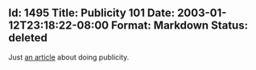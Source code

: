 Id: 1495
Title: Publicity 101
Date: 2003-01-12T23:18:22-08:00
Format: Markdown
Status: deleted
--------------
Just [an article](http://www.costik.com/pub101.html) about doing
publicity.
